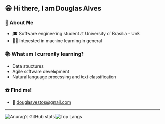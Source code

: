 ## 😄 Hi there, I am Douglas Alves

### 📌 About Me

- 🎓 Software engineering student at University of Brasilia - UnB
- 👨‍💻 Interested in machine learning in general

### 📚 What am I currently learning?

- Data structures
- Agile software development
- Natural language processing and text classification

### ☎️ Find me!
- 📧 douglasvestos@gmail.com


---
![Anurag's GitHub stats](https://github-readme-stats.vercel.app/api?username=dougAlvs&show_icons=true&theme=transparent)
![Top Langs](https://github-readme-stats.vercel.app/api/top-langs/?username=dougAlvs&theme=tokyonight)

 
